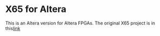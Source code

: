 X65 for Altera
====

This is an Altera version for Altera FPGAs.
The original X65 project is in this[link]([https://en.wikipedia.org/wiki/Super_Nintendo_Entertainment_System](https://github.com/jsyk/x65))
